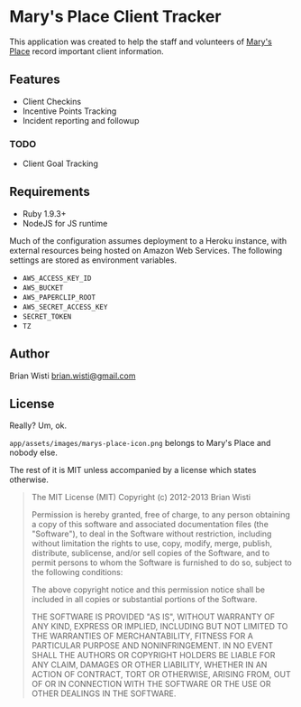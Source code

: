 # Mary's Place Client Tracker

[Mary's Place]: http://marysplaceseattle.org

This application was created to help the staff and volunteers of [Mary's Place][] record important client information.

## Features

* Client Checkins
* Incentive Points Tracking
* Incident reporting and followup

### TODO 

* Client Goal Tracking

## Requirements

* Ruby 1.9.3+
* NodeJS for JS runtime 

Much of the configuration assumes deployment to a Heroku instance, with 
external resources being hosted on Amazon Web Services. The following settings
are stored as environment variables.

* `AWS_ACCESS_KEY_ID`
* `AWS_BUCKET`
* `AWS_PAPERCLIP_ROOT`
* `AWS_SECRET_ACCESS_KEY`
* `SECRET_TOKEN`
* `TZ`

## Author

Brian Wisti <brian.wisti@gmail.com>

## License

Really? Um, ok. 

`app/assets/images/marys-place-icon.png` belongs to Mary's Place and nobody else.

The rest of it is MIT unless accompanied by a license which states otherwise.

> The MIT License (MIT)
> Copyright (c) 2012-2013 Brian Wisti
>
> Permission is hereby granted, free of charge, to any person obtaining a copy of this software and associated documentation files (the "Software"), to deal in the Software without restriction, including without limitation the rights to use, copy, modify, merge, publish, distribute, sublicense, and/or sell copies of the Software, and to permit persons to whom the Software is furnished to do so, subject to the following conditions:
>
> The above copyright notice and this permission notice shall be included in all copies or substantial portions of the Software.
> 
> THE SOFTWARE IS PROVIDED "AS IS", WITHOUT WARRANTY OF ANY KIND, EXPRESS OR IMPLIED, INCLUDING BUT NOT LIMITED TO THE WARRANTIES OF MERCHANTABILITY, FITNESS FOR A PARTICULAR PURPOSE AND NONINFRINGEMENT. IN NO EVENT SHALL THE AUTHORS OR COPYRIGHT HOLDERS BE LIABLE FOR ANY CLAIM, DAMAGES OR OTHER LIABILITY, WHETHER IN AN ACTION OF CONTRACT, TORT OR OTHERWISE, ARISING FROM, OUT OF OR IN CONNECTION WITH THE SOFTWARE OR THE USE OR OTHER DEALINGS IN THE SOFTWARE.
